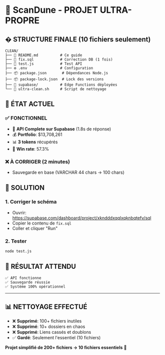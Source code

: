 # 🚀 ScanDune - PROJET ULTRA-PROPRE

## � STRUCTURE FINALE (10 fichiers seulement)

```
CLEAN/
├── 📖 README.md          # Ce guide
├── 🔧 fix.sql            # Correction DB (1 fois)  
├── 🧪 test.js            # Test API
├── ⚙️ .env               # Configuration
├── 📦 package.json       # Dépendances Node.js
├── 📦 package-lock.json  # Lock des versions
├── 🚀 supabase/          # Edge Functions déployées
└── 🧹 ultra-clean.sh     # Script de nettoyage
```

## 🎯 ÉTAT ACTUEL

### ✅ FONCTIONNEL
- 🚀 **API Complete sur Supabase** (1.8s de réponse)
- 💰 **Portfolio**: $13,708,261
- 📊 **3 tokens** récupérés
- 🎯 **Win rate**: 57.3%

### ❌ À CORRIGER (2 minutes)
- Sauvegarde en base (VARCHAR 44 chars → 100 chars)

## 🔧 SOLUTION

### 1. Corriger le schéma
- Ouvrir: https://supabase.com/dashboard/project/xkndddxqqlxqknbqtefv/sql
- Copier le contenu de `fix.sql`
- Coller et cliquer "Run"

### 2. Tester
```bash
node test.js
```

## 🎉 RÉSULTAT ATTENDU
```
✅ API fonctionne
✅ Sauvegarde réussie 
✅ Système 100% opérationnel
```

---

## 📊 NETTOYAGE EFFECTUÉ

- ❌ **Supprimé**: 100+ fichiers inutiles
- ❌ **Supprimé**: 10+ dossiers en chaos
- ❌ **Supprimé**: Liens cassés et doublons
- ✅ **Gardé**: Seulement l'essentiel (10 fichiers)

**Projet simplifié de 200+ fichiers → 10 fichiers essentiels** 🎯
